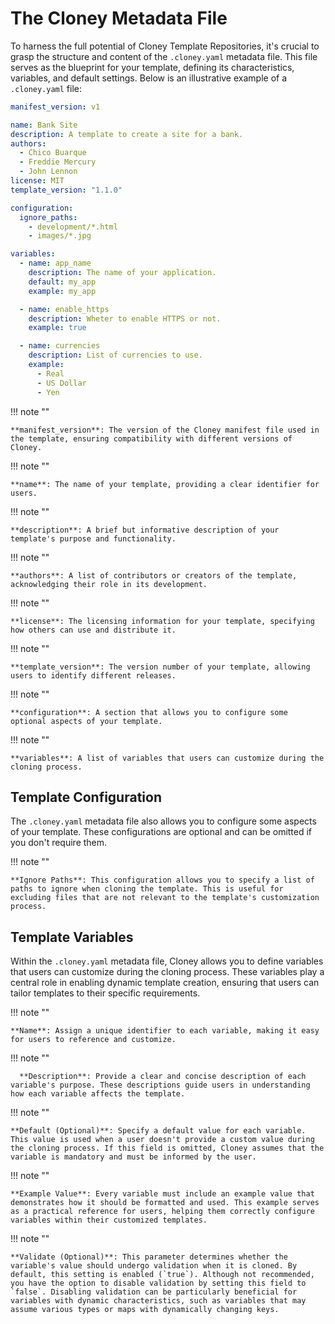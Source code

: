 # The Cloney Metadata File

To harness the full potential of Cloney Template Repositories, it's crucial to grasp the structure and content of the `.cloney.yaml` metadata file. This file serves as the blueprint for your template, defining its characteristics, variables, and default settings. Below is an illustrative example of a `.cloney.yaml` file:

```yaml
manifest_version: v1

name: Bank Site
description: A template to create a site for a bank.
authors:
  - Chico Buarque
  - Freddie Mercury
  - John Lennon
license: MIT
template_version: "1.1.0"

configuration:
  ignore_paths:
    - development/*.html
    - images/*.jpg

variables:
  - name: app_name
    description: The name of your application.
    default: my_app
    example: my_app

  - name: enable_https
    description: Wheter to enable HTTPS or not.
    example: true

  - name: currencies
    description: List of currencies to use.
    example:
      - Real
      - US Dollar
      - Yen
```

!!! note ""

    **manifest_version**: The version of the Cloney manifest file used in the template, ensuring compatibility with different versions of Cloney.

!!! note ""

    **name**: The name of your template, providing a clear identifier for users.

!!! note ""
  
    **description**: A brief but informative description of your template's purpose and functionality.

!!! note ""
  
    **authors**: A list of contributors or creators of the template, acknowledging their role in its development.

!!! note ""
    
    **license**: The licensing information for your template, specifying how others can use and distribute it.

!!! note ""
      
    **template_version**: The version number of your template, allowing users to identify different releases.

!!! note ""
        
    **configuration**: A section that allows you to configure some optional aspects of your template.

!!! note ""
        
    **variables**: A list of variables that users can customize during the cloning process.

## Template Configuration

The `.cloney.yaml` metadata file also allows you to configure some aspects of your template. These configurations are optional and can be omitted if you don't require them.

!!! note ""

    **Ignore Paths**: This configuration allows you to specify a list of paths to ignore when cloning the template. This is useful for excluding files that are not relevant to the template's customization process.

## Template Variables

Within the `.cloney.yaml` metadata file, Cloney allows you to define variables that users can customize during the cloning process. These variables play a central role in enabling dynamic template creation, ensuring that users can tailor templates to their specific requirements.

!!! note ""

    **Name**: Assign a unique identifier to each variable, making it easy for users to reference and customize.

!!! note ""
  
      **Description**: Provide a clear and concise description of each variable's purpose. These descriptions guide users in understanding how each variable affects the template.

!!! note ""
        
    **Default (Optional)**: Specify a default value for each variable. This value is used when a user doesn't provide a custom value during the cloning process. If this field is omitted, Cloney assumes that the variable is mandatory and must be informed by the user.

!!! note ""
          
    **Example Value**: Every variable must include an example value that demonstrates how it should be formatted and used. This example serves as a practical reference for users, helping them correctly configure variables within their customized templates.

!!! note ""
            
    **Validate (Optional)**: This parameter determines whether the variable's value should undergo validation when it is cloned. By default, this setting is enabled (`true`). Although not recommended, you have the option to disable validation by setting this field to `false`. Disabling validation can be particularly beneficial for variables with dynamic characteristics, such as variables that may assume various types or maps with dynamically changing keys.
